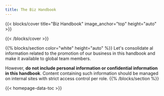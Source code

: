 ```yaml
---
title: The Biz Handbook
---
```


{{< blocks/cover title="Biz Handbook" image_anchor="top"
height="auto" >}}

{{< /blocks/cover >}}

{{% blocks/section color="white" height="auto" %}}
Let's consolidate al information related to the promotion of our business in this handbook and make it available to global team members.

However, **do not include personal information or confidential information in this handbook**. Content containing such information should be managed on internal sites with strict access control per role.
{{% /blocks/section %}}

{{< homepage-data-toc >}} 